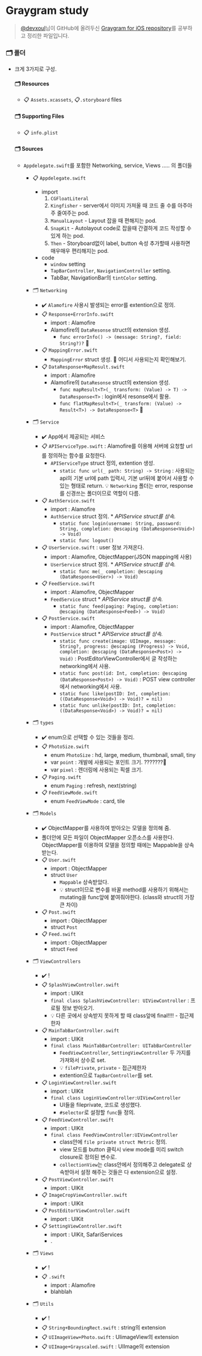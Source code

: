 # Graygram study
> [@devxoul](https://github.com/devxoul)님이 GitHub에 올려두신 [Graygram for iOS repository](https://github.com/devxoul/graygram-ios)를 공부하고 정리한 파일입니다.

### 🗂 폴더
- 크게 3가지로 구성.


	#### 🗂 Resources
	- 📋 `Assets.xcassets`, 📋`.storyboard` files
	
	#### 🗂 Supporting Files
	- 📋 `info.plist`
	
	#### 🗂 Sources
	- `Appdelegate.swift`를 포함한 Networking, service, Views ..... 의 폴더들
		- 📋 `Appdelegate.swift`
			- import
				1. `CGFloatLiteral`
				2. `Kingfisher` - server에서 이미지 가져올 때 코드 줄 수를 아주아주 줄여주는 pod.
				3. `ManualLayout` - Layout 잡을 때 편해지는 pod.
				4. `SnapKit` - Autolayout code로 잡을때 간결하게 코드 작성할 수 있게 하는 pod.
				5. `Then` - Storyboard없이 label, button 속성 추가할때 사용하면 매우매우 편리해지는 pod.
			- code
				- `window` setting
				- `TapBarController`, `NavigationController` setting.
				- TabBar, NavigationBar의 `tintColor` setting.

				
		- 🗂 `Networking`
			- ✔️ `Alamofire` 사용시 발생되는 error를 extention으로 정의.
			- 📋 `Response+ErrorInfo.swift` 
				- import : Alamofire
				- Alamofire의 `DataResonse` struct의 extension 생성.
					-  `func errorInfo() -> (message: String?, field: String?)?` 📌
			- 📋 `MappingError.swift` 
				- `MappingError` struct 생성. 📌 어디서 사용되는지 확인해보기.
			- 📋 `DataResponse+MapResult.swift` 
				- import : Alamofire
				- Alamofire의 `DataResonse` struct의 extension 생성.
					- `func mapResult<T>(_ transform: (Value) -> T) -> DataResponse<T>` : login에서 resonse에서 활용.
					- `func flatMapResult<T>(_ transform: (Value) -> Result<T>) -> DataResponse<T>` 📌

					
		- 🗂 `Service`
			- ✔️ App에서 제공되는 서비스
			- 📋 `APIServiceType.swift` : Alamofire를 이용해 서버에 요청할 url를 정의하는 함수를 요청한다.
				- `APIServiceType` struct 정의, extention 생성.
					- `static func url(_ path: String) -> String` : 사용되는 api의 기본 url에 path 입력시, 기본 url뒤에 붙어서 사용할 수 있는 형태로 return. 💡 `Networking` 폴더는 error, response를 신경쓰는 폴더이므로 역할이 다름.
			- 📋 `AuthService.swift` 
				- import : Alamofire
				- `AuthService` struct 정의. * *APIService struct를 상속.*
					- `static func login(username: String, password: String, completion: @escaping (DataResponse<Void>) -> Void)`
					- `static func logout()`
			- 📋 `UserService.swift` : user 정보 가져온다. 
				- import : Alamofire, ObjectMapper(JSON mapping에 사용)
				- `UserService` struct 정의. * *APIService struct를 상속.*
					- `static func me(_ completion: @escaping (DataResponse<User>) -> Void)`
			- 📋 `FeedService.swift` 
				- import : Alamofire, ObjectMapper
				- `FeedService` struct * *APIService struct를 상속.*
					- `static func feed(paging: Paging, completion: @escaping (DataResponse<Feed>) -> Void)`
			- 📋 `PostService.swift` 
				- import : Alamofire, ObjectMapper
				- `PostService` struct 	* *APIService struct를 상속.*
					- `static func create(image: UIImage, message: String?, progress: @escaping (Progress) -> Void, completion: @escaping (DataResponse<Post>) -> Void)` : PostEditorViewController에서 글 작성하는 networking에서 사용.	
					- `static func post(id: Int, completion: @escaping (DataResponse<Post>) -> Void)` : POST view controller에서 networking에서 사용.
					- `static func like(postID: Int, completion: ((DataResponse<Void>) -> Void)? = nil)`
					- `static func unlike(postID: Int, completion: ((DataResponse<Void>) -> Void)? = nil)`

		- 🗂 `types`
			- ✔️ enum으로 선택할 수 있는 것들을 정리.
			- 📋 `PhotoSize.swift` 
				- enum `PhotoSize` : hd, large, medium, thumbnail, small, tiny
				- var `point` : 개발에 사용되는 포인트 크기. ???????🐞
				- var `pixel` : 렌더링에 사용되는 픽셀 크기.
			- 📋 `Paging.swift` 
				- enum `Paging` : refresh, next(string)
			- 📋 `FeedViewMode.swift` 
				- enum `FeedViewMode` : card, tile

 		- 🗂 `Models`
			- ✔️ ObjectMapper를 사용하여 받아오는 모델을 정의해 줌.
			- 폴더안에 모든 파일이 ObjectMapper 오픈소스를 사용한다. ObjectMapper를 이용하여 모델을 정의할 때에는 Mappable을 상속받는다.
			- 📋 `User.swift` 
				- import : ObjectMapper
				- struct `User`
					- `Mappable` 상속받았다.
					- 💡 struct이므로 변수를 바꿀 method를 사용하기 위해서는 mutating을 func앞에 붙여줘야한다. (class와 struct의 가장 큰 차이)
			- 📋 `Post.swift` 
				- import : ObjectMapper
				- struct `Post`
			- 📋 `Feed.swift` 
				- import : ObjectMapper
				- struct `Feed`		

		- 🗂 `ViewControllers`
			- ✔️ !
			- 📋 `SplashViewController.swift` 
				- import : UIKit
				- `final class SplashViewController: UIViewController` : 프로필 정보 받아오기.
				- 💡 다른 곳에서 상속받지 못하게 할 때 class앞에 final!!!! - 접근제한자
			- 📋 `MainTabBarController.swift` 
				- import : UIKit
				- `final class MainTabBarController: UITabBarController`	
					- `FeedViewController`, `SettingViewController` 두 가지를 가져와서 상수로 set.
					- 💡 `filePrivate`, `private` - 접근제한자
					- extention으로 `TapBarController`를 set.
			- 📋 `LoginViewController.swift` 
				- import : UIKit
				- `final class LoginViewController:UIViewController`
					- UI들을 fileprivate, 코드로 생성했다.
					- `#selector`로 설정할 `func`들 정의.
			- 📋 `FeedViewController.swift` 
				- import : UIKit
				- `final class FeedViewController:UIViewController`	
					- class안에 `file private struct Metric` 정의.
					- view 모드를 button 클릭시 view mode를 미리 switch closure로 정의된 변수로.
					- `collectionView`는 class안에서 정의해주고 delegate로 상속받아서 설정 해주는 것들은 다 extension으로 설정.
			- 📋 `PostViewController.swift` 
				- import : UIKit
			- 📋 `ImageCropViewController.swift` 
				- import : UIKit
			- 📋 `PostEditorViewController.swift` 
				- import : UIKit
			- 📋 `SettingViewController.swift` 
				- import : UIKit, SafariServices
				- .			

		- 🗂 `Views`
			- ✔️ !
			- 📋 `.swift` 
				- import : Alamofire
				- blahblah

		- 🗂 `Utils`
			- ✔️ !
			- 📋 `String+BoundingRect.swift` : string의 extension
			- 📋 `UIImageView+Photo.swift` : UIimageView의 extension
			- 📋 `UIImage+Grayscaled.swift` : UIImage의 extension
				
				
				
				
				
				